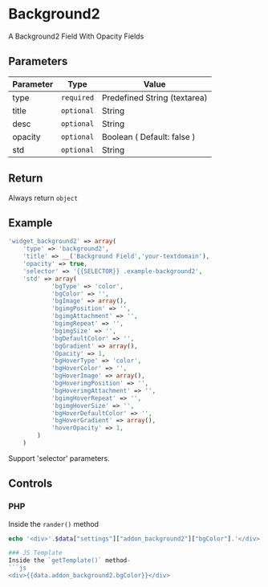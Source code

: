 # Background2
A Background2 Field With Opacity Fields

## Parameters
Parameter | Type | Value
--- | --- | ---
type | `required` | Predefined String (textarea)
title | `optional` | String
desc | `optional` | String
opacity | `optional` | Boolean ( Default: false )
std | `optional` | String

## Return
Always return `object`

## Example
```php
'widget_background2' => array(
    'type' => 'background2',
    'title' => __('Background Field','your-textdomain'),
    'opacity' => true,
    'selector' => '{{SELECTOR}} .example-background2',
    'std' => array(
            'bgType' => 'color',
            'bgColor' => '',
            'bgImage' => array(),
            'bgimgPosition' => '',
            'bgimgAttachment' => '',
            'bgimgRepeat' => '',
            'bgimgSize' => '',
            'bgDefaultColor' => '',
            'bgGradient' => array(),
            'Opacity' => 1,
            'bgHoverType' => 'color',
            'bgHoverColor' => '',
            'bgHoverImage' => array(),
            'bgHoverimgPosition' => '',
            'bgHoverimgAttachment' => '',
            'bgimgHoverRepeat' => '',
            'bgimgHoverSize' => '',
            'bgHoverDefaultColor' => '',
            'bgHoverGradient' => array(),
            'hoverOpacity' => 1,
        )
    )
```
Support 'selector' parameters.


## Controls
### PHP
Inside the `rander()` method
```php
echo '<div>'.$data["settings"]["addon_background2"]["bgColor"].'</div>';

### JS Template
Inside the `getTemplate()` method-
```js
<div>{{data.addon_background2.bgColor}}</div>
```
